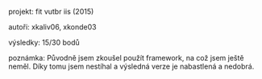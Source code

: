 projekt: fit vutbr iis (2015)

autoři: xkaliv06, xkonde03

výsledky: 15/30 bodů

poznámka: Původně jsem zkoušel použít framework, na což jsem ještě neměl. Díky tomu jsem nestíhal a výsledná verze je nabastlená a nedobrá.

